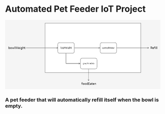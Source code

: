 # Automated Pet Feeder IoT Project
![subsystem](subsystemdiagram.png)

### A pet feeder that will automatically refill itself when the bowl is empty.
